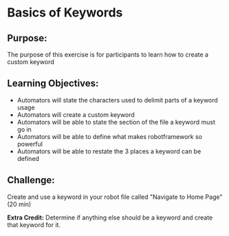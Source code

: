 
# Basics of Keywords

## Purpose:
The purpose of this exercise is for participants to learn how to create a custom keyword

## Learning Objectives:

- Automators will state the characters used to delimit parts of a keyword usage
- Automators will create a custom keyword
- Automators will be able to state the section of the file a keyword must go in
- Automators will be able to define what makes robotframework so powerful
- Automators will be able to restate the 3 places a keyword can be defined

## Challenge:

Create and use a keyword in your robot file called "Navigate to Home Page" (20 min)

**Extra Credit:** Determine if anything else should be a keyword and create that keyword for it.